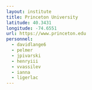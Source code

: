 ```yaml
---
layout: institute
title: Princeton University
latitude: 40.3431
longitude: -74.6551
url: https://www.princeton.edu
personnel:
  - davidlange6
  - pelmer
  - jpivarski
  - henryiii
  - vvassilev
  - ianna
  - ligerlac
---
```

